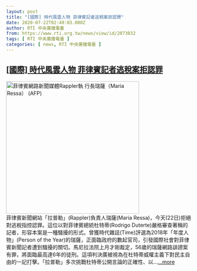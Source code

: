 ```yaml
---
layout: post
title: "[國際] 時代風雲人物 菲律賓記者逃稅案拒認罪"
date: 2020-07-22T02:49:03.000Z
author: RTI 中央廣播電臺
from: https://www.rti.org.tw/news/view/id/2073032
tags: [ RTI 中央廣播電臺 ]
categories: [ news, RTI 中央廣播電臺 ]
---
```

<!--1595386143000-->
[[國際] 時代風雲人物 菲律賓記者逃稅案拒認罪](https://www.rti.org.tw/news/view/id/2073032)
------

<div>
<img src="https://static.rti.org.tw/assets/thumbnails/2019/02/14/b7ea520c06138e90441b1e8eaf3d7777.jpg" width="360" alt="菲律賓網路新聞媒體Rappler執 行長瑞薩（Maria Ressa） (AFP)" title="菲律賓網路新聞媒體Rappler執 行長瑞薩（Maria Ressa） (AFP)"><br>菲律賓新聞網站「拉普勒」(Rappler)負責人瑞薩(Maria Ressa)，今天(22日)拒絕對逃稅指控認罪。這位以對菲律賓總統杜特蒂(Rodrigo Duterte)嚴格審查著稱的記者，形容本案是一種騷擾的形式。曾獲時代雜誌(Time)評選為2018年「年度人物」(Person of the Year)的瑞薩，正面臨政府的數起官司，引發國際社會對菲律賓新聞記者遭到騷擾的關切。馬尼拉法院上月才剛裁定，56歲的瑞薩網路誹謗案有罪，將面臨最高達6年的徒刑。這項判決廣被視為在杜特蒂威權主義下對民主自由的一記打擊。「拉普勒」多次挑戰杜特蒂公開言論的正確性、以...<a target="_blank" href="https://www.rti.org.tw/news/view/id/2073032">...more</a>
</div>
